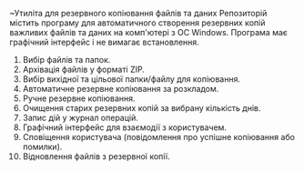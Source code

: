 ~Утиліта для резервного копіювання файлів та даних
Репозиторій містить програму для автоматичного створення резервних копій важливих файлів та даних на комп'ютері з ОС Windows. Програма має графічний інтерфейс і не вимагає встановлення.
1. Вибір файлів та папок.
2. Архівація файлів у форматі ZIP.
3. Вибір вихідної та цільової папки/файлу для копіювання.
4. Автоматичне резервне копіювання за розкладом.
5. Ручне резервне копіювання.
6. Очищення старих резервних копій за вибрану кількість днів.
7. Запис дій у журнал операцій.
8. Графічний інтерфейс для взаємодії з користувачем.
9. Сповіщення користувача (повідомлення про успішне копіювання або помилки).
10. Відновлення файлів з резервної копії.
